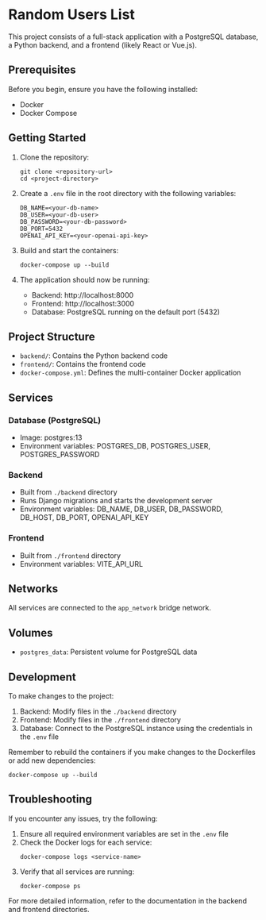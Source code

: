 # Random Users List

This project consists of a full-stack application with a PostgreSQL database, a Python backend, and a frontend (likely React or Vue.js).

## Prerequisites

Before you begin, ensure you have the following installed:
- Docker
- Docker Compose

## Getting Started

1. Clone the repository:
   ```
   git clone <repository-url>
   cd <project-directory>
   ```

2. Create a `.env` file in the root directory with the following variables:
   ```
   DB_NAME=<your-db-name>
   DB_USER=<your-db-user>
   DB_PASSWORD=<your-db-password>
   DB_PORT=5432
   OPENAI_API_KEY=<your-openai-api-key>
   ```

3. Build and start the containers:
   ```
   docker-compose up --build
   ```

4. The application should now be running:
   - Backend: http://localhost:8000
   - Frontend: http://localhost:3000
   - Database: PostgreSQL running on the default port (5432)

## Project Structure

- `backend/`: Contains the Python backend code
- `frontend/`: Contains the frontend code
- `docker-compose.yml`: Defines the multi-container Docker application

## Services

### Database (PostgreSQL)
- Image: postgres:13
- Environment variables: POSTGRES_DB, POSTGRES_USER, POSTGRES_PASSWORD

### Backend
- Built from `./backend` directory
- Runs Django migrations and starts the development server
- Environment variables: DB_NAME, DB_USER, DB_PASSWORD, DB_HOST, DB_PORT, OPENAI_API_KEY

### Frontend
- Built from `./frontend` directory
- Environment variables: VITE_API_URL

## Networks

All services are connected to the `app_network` bridge network.

## Volumes

- `postgres_data`: Persistent volume for PostgreSQL data

## Development

To make changes to the project:
1. Backend: Modify files in the `./backend` directory
2. Frontend: Modify files in the `./frontend` directory
3. Database: Connect to the PostgreSQL instance using the credentials in the `.env` file

Remember to rebuild the containers if you make changes to the Dockerfiles or add new dependencies:
```
docker-compose up --build
```

## Troubleshooting

If you encounter any issues, try the following:
1. Ensure all required environment variables are set in the `.env` file
2. Check the Docker logs for each service:
   ```
   docker-compose logs <service-name>
   ```
3. Verify that all services are running:
   ```
   docker-compose ps
   ```

For more detailed information, refer to the documentation in the backend and frontend directories.